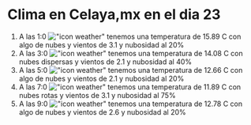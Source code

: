 # Clima en Celaya,mx en el dia 23

1. A las 1:0 !["icon weather"](http://openweathermap.org/img/w/02n.png) tenemos una temperatura de 15.89 C con algo de nubes y  vientos de 3.1 y nubosidad al 20%
1. A las 3:0 !["icon weather"](http://openweathermap.org/img/w/03n.png) tenemos una temperatura de 14.08 C con nubes dispersas y  vientos de 2.1 y nubosidad al 40%
1. A las 5:0 !["icon weather"](http://openweathermap.org/img/w/02n.png) tenemos una temperatura de 12.66 C con algo de nubes y  vientos de 2.1 y nubosidad al 20%
1. A las 7:0 !["icon weather"](http://openweathermap.org/img/w/04n.png) tenemos una temperatura de 11.89 C con nubes rotas y  vientos de 3.1 y nubosidad al 75%
1. A las 9:0 !["icon weather"](http://openweathermap.org/img/w/02d.png) tenemos una temperatura de 12.78 C con algo de nubes y  vientos de 2.6 y nubosidad al 20%
